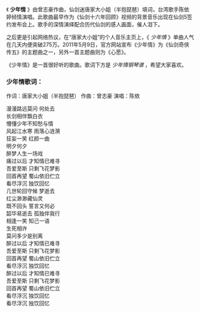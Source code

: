

《 **少年情**
》由曾志豪作曲，仙剑迷唐家大小姐（半抱琵琶）填词，台湾歌手陈依婷倾情演唱。此歌曲最早作为《仙剑十六年回顾》视频的背景音乐出现在仙剑5签约发布会上。歌手的深情演绎配合历代仙剑的感人画面，催人泪下。

之后更是引起网络热议，在“唐家大小姐”的个人音乐主页上，《 _少年情_
》单曲人气在几天内便突破275万。2011年5月9日，官方网站宣布《少年情》为《仙剑奇侠传五》的主题曲之一，另外一首主题曲则为《心愿》。

《少年情》是一首很好听的歌曲。歌词下方是 _少年情钢琴谱_ ，希望大家喜欢。

### 少年情歌词：

作词：唐家大小姐（半抱琵琶） 作曲：曾志豪 演唱：陈依

漫漫路远莫问 何处去  
长剑相伴飘白衣  
懵懂少年不知愁与情  
风起江水寒 雨落心涟漪  
狂妄一笑 红颜一曲  
明夕何夕  
醉梦人生一场戏  
痛过以后 才知情已难寻  
吾爱至斯 只剩飞花梦影  
回首再望 蜀山依旧伫立  
看尽浮沉 独饮回忆  
几世轮回守候 梦逝去  
红尘渺渺藏仙灵  
既不回头 誓言又何必  
韶华易逝去 孤独伴我行  
相逢一笑 知己一语  
生死相许  
莫问多少是别离  
醉过以后 才知情已难寻  
吾爱至斯 只剩飞花梦影  
回首再望 蜀山依旧伫立  
看尽浮沉 独饮回忆  
醉过以后 才知情已难寻  
吾爱至斯 只剩飞花梦影  
回首再望 蜀山依旧伫立  
看尽浮沉 独饮回忆  
看尽浮沉 独饮回忆

